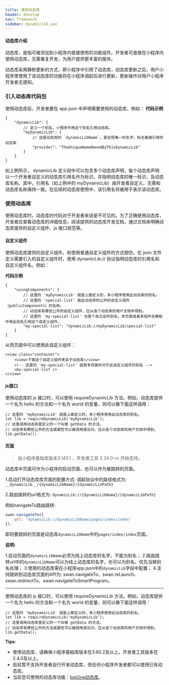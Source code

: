 ```yaml
---
title: 使用动态库
header: develop
nav: framework
sidebar: dynamiclib_use
---
```


#### 动态库介绍
动态库，是指可被添加到小程序内直接使用的功能组件。开发者可直接在小程序内使用动态库，无需重复开发，为用户提供更丰富的服务。

动态库采用静默更新的方式，即小程序中引用了动态库，动态库更新之后，用户小程序里使用了该动态库的功能将在小程序调起后进行更新，更新操作对用户小程序开发者无感知。

### 引入动态库代码包


使用动态库前，开发者要在 app.json 中声明需要使用的动态库，例如：
**代码示例**

```
{
    "dynamicLib": {
        // 定义一个别名，小程序中用这个别名引用动态库。
        "myDynamicLib": {
            // 这是动态库的 `dynamicLibName`，是全局唯一的名字，标志着被引用的动态库
            "provider": "TheUniqueNameOwnedByThisDynamicLib"
        }
    }
}
```
如上例所示， dynamicLib 定义段中可以包含多个动态库声明，每个动态库声明以一个开发者自定义的动态库引用名作为标识，并指明动态库的唯一标识，及动态库名称。其中，引用名（如上例中的 myDynamicLib）由开发者自定义，无需和动态库名称保持一致。在后续的动态库使用中，该引用名将被用于表示该动态库。

### 使用动态库
使用动态库时，动态库的代码对于开发者来说是不可见的。为了正确使用动态库，开发者应查看动态库的详细信息，阅读提供的动态库开发文档，通过文档来明确动态库提供的自定义组件、js 接口规范等。

#### 自定义组件
使用动态库提供的自定义组件，和使用普通自定义组件的方式相仿。在 json 文件定义需要引入的自定义组件时，使用 dynamicLib:// 协议指明动态库的引用名和自定义组件名，例如：

**代码示例**

```
{
    "usingComponents": {
        // 这里的 'myDynamicLib' 就是上面定义的，本小程序使用此动态库的别名。
        // 这里的 'special-list' 是此动态库的公开的自定义组件（publicComponents）的名称。
        // 动态库有哪些公开的自定义组件，应从各个动态库的用户文档中得到。
        // 这里的 'my-special-list' 也是个自己定的别名，本页面或者本组件在模板中用此别名引用这个自定义组件。
        "my-special-list": "dynamicLib://myDynamicLib/special-list"
    }
}
```
从而页面中可以使用此自定义组件：


```
<view class="container">
    <view>下面这个自定义组件来自于动态库</view>
    <!-- 这里的 'my-special-list' 就是本页面中对于此自定义组件的别名 -->
    <my-special-list />
</view>
```

#### js接口

使用动态库的 js 接口时，可以使用 requireDynamicLib 方法。例如，动态库提供一个名为 hello 的方法和一个名为 world 的变量，则可以像下面这样调用：

```
// 这里的 'myDynamicLib' 就是上面定义的，本小程序使用此动态库的别名。
let lib = requireDynamicLib('myDynamicLib');
// 这里调用动态库里定义的一个叫做 getData 的方法。
// 动态库有哪些公开的方法或属性可以被调用或访问，应从各个动态库的用户文档中得到。
lib.getData();
```

#### 页面

> 自小程序基础库版本3.140.1 、开发者工具 2.24.0-rc 开始支持。

动态库中页面可作为小程序的启动页面，也可以作为被跳转的页面。

1.启动打开动态库库页面的配置方式:
调起协议中的路径格式为: `__dynamicLib__/{dynamicLibName}/{dynamicLinPath}`

2.路由跳转的url格式为:
`dynamicLib://{dynamicLibName}/{dynamicLibPath}`

例如navigateTo路由跳转:

```js
swan.navigateTo({
    url: 'dynamicLib://dynamicLibName/pages/index/index'
});
```
即将要跳转的页面是动态库`dynamicLibName`中的`pages/index/index`页面。

**说明:**

1.启动页面的`dynamicLibName`必须为线上动态库的名字，不能为别名；
2.路由跳转url中的`dynamicLibName`可以为线上动态库的名字，也可以为别名，优先当做别名处理；
3.使用的动态库需在小程序app.json中的`dynamicLib`字段中配置；
4.支持跳转到动态库页面的API为: swan.navigateTo、swan.reLaunch、swan.redirectTo、swan.navigateToSmartProgram。

---

使用动态库的 js 接口时，可以使用 requireDynamicLib 方法。例如，动态库提供一个名为 hello 的方法和一个名为 world 的变量，则可以像下面这样调用：

```
// 这里的 'myDynamicLib' 就是上面定义的，本小程序使用此动态库的别名。
let lib = requireDynamicLib('myDynamicLib');
// 这里调用动态库里定义的一个叫做 getData 的方法。
// 动态库有哪些公开的方法或属性可以被调用或访问，应从各个动态库的用户文档中得到。
lib.getData();
```

**Tips**:

* 使用动态库，请确保小程序基础库版本在3.60.2及以上。开发者工具版本在2.4.0及以上。
* 目前暂不支持开发者自行开发动态库，但任何小程序开发者都可以使用已有动态库。
* 当前您可使用的动态库功能：[topOne动态库](http://smartprogram.baidu.com/docs/develop/framework/dynamiclib_topone/)。
